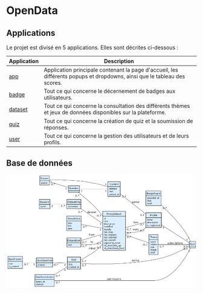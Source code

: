 # OpenData

## Applications

Le projet est divisé en 5 applications. Elles sont décrites ci-dessous :

| Application        | Description                                                                                                              |
| ------------------ | ------------------------------------------------------------------------------------------------------------------------ |
| [app](app)         | Application principale contenant la page d'accueil, les différents popups et dropdowns, ainsi que le tableau des scores. |
| [badge](badge)     | Tout ce qui concerne le décernement de badges aux utilisateurs.                                                          |
| [dataset](dataset) | Tout ce qui concerne la consultation des différents thèmes et jeux de données disponibles sur la plateforme.             |
| [quiz](quiz)       | Tout ce qui concerne la création de quiz et la soumission de réponses.                                                   |
| [user](user)       | Tout ce qui concerne la gestion des utilisateurs et de leurs profils.                                                    |

## Base de données

![Modèles de la base de données](../doc/models.png)
